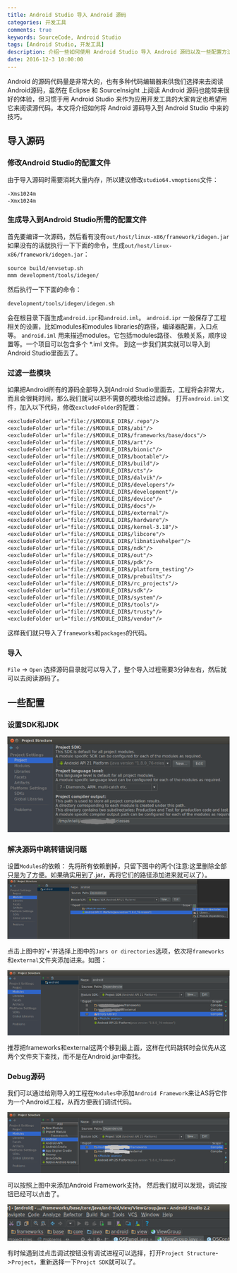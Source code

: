 ```yaml
---
title: Android Studio 导入 Android 源码
categories: 开发工具
comments: true
keywords: SourceCode, Android Studio
tags: [Android Studio, 开发工具]
description: 介绍一些如何使用 Android Studio 导入 Android 源码以及一些配置方法
date: 2016-12-3 10:00:00
---
```

Android 的源码代码量是非常大的，也有多种代码编辑器来供我们选择来去阅读Android源码，虽然在 Eclipse 和 SourceInsight 上阅读 Android 源码也能带来很好的体验，但习惯于用 Android Studio 来作为应用开发工具的大家肯定也希望用它来阅读源代码。本文将介绍如何将 Android 源码导入到 Android Studio 中来的技巧。
<!-- more -->

## 导入源码
### 修改Android Studio的配置文件
由于导入源码时需要消耗大量内存，所以建议修改`studio64.vmoptions`文件：
```
-Xms1024m
-Xmx1024m
```

### 生成导入到Android Studio所需的配置文件
首先要编译一次源码，然后看有没有`out/host/linux-x86/framework/idegen.jar`
如果没有的话就执行一下下面的命令，生成`out/host/linux-x86/framework/idegen.jar`：
```
source build/envsetup.sh
mmm development/tools/idegen/
```
然后执行一下下面的命令：
```
development/tools/idegen/idegen.sh
```
会在根目录下面生成`android.ipr`和`android.iml`。
`android.ipr` 一般保存了工程相关的设置，比如modules和modules libraries的路径，编译器配置，入口点等。
`android.iml` 用来描述modules。它包括modules路径、 依赖关系，顺序设置等。一个项目可以包含多个 *.iml 文件。
到这一步我们其实就可以导入到Android Studio里面去了。

### 过滤一些模块
如果把Android所有的源码全部导入到Android Studio里面去，工程将会非常大，而且会很耗时间，那么我们就可以把不需要的模块给过滤掉。
打开`android.iml`文件，加入以下代码，修改`excludeFolder`的配置：
```
<excludeFolder url="file://$MODULE_DIR$/.repo"/>
<excludeFolder url="file://$MODULE_DIR$/abi"/>
<excludeFolder url="file://$MODULE_DIR$/frameworks/base/docs"/>
<excludeFolder url="file://$MODULE_DIR$/art"/>
<excludeFolder url="file://$MODULE_DIR$/bionic"/>
<excludeFolder url="file://$MODULE_DIR$/bootable"/>
<excludeFolder url="file://$MODULE_DIR$/build"/>
<excludeFolder url="file://$MODULE_DIR$/cts"/>
<excludeFolder url="file://$MODULE_DIR$/dalvik"/>
<excludeFolder url="file://$MODULE_DIR$/developers"/>
<excludeFolder url="file://$MODULE_DIR$/development"/>
<excludeFolder url="file://$MODULE_DIR$/device"/>
<excludeFolder url="file://$MODULE_DIR$/docs"/>
<excludeFolder url="file://$MODULE_DIR$/external"/>
<excludeFolder url="file://$MODULE_DIR$/hardware"/>
<excludeFolder url="file://$MODULE_DIR$/kernel-3.18"/>
<excludeFolder url="file://$MODULE_DIR$/libcore"/>
<excludeFolder url="file://$MODULE_DIR$/libnativehelper"/>
<excludeFolder url="file://$MODULE_DIR$/ndk"/>
<excludeFolder url="file://$MODULE_DIR$/out"/>
<excludeFolder url="file://$MODULE_DIR$/pdk"/>
<excludeFolder url="file://$MODULE_DIR$/platform_testing"/>
<excludeFolder url="file://$MODULE_DIR$/prebuilts"/>
<excludeFolder url="file://$MODULE_DIR$/rc_projects"/>
<excludeFolder url="file://$MODULE_DIR$/sdk"/>
<excludeFolder url="file://$MODULE_DIR$/system"/>
<excludeFolder url="file://$MODULE_DIR$/tools"/>
<excludeFolder url="file://$MODULE_DIR$/trusty"/>
<excludeFolder url="file://$MODULE_DIR$/vendor"/>
```
这样我们就只导入了`frameworks`和`packages`的代码。

### 导入
`File` -> `Open` 选择源码目录就可以导入了，整个导入过程需要3分钟左右，然后就可以去阅读源码了。

## 一些配置
### 设置SDK和JDK

![配置图](/images/development-tool-import-source-to-android-studio/project.png)

### 解决源码中跳转错误问题
设置`Modules`的依赖：
先将所有依赖删掉，只留下图中的两个(注意:这里删除全部只是为了方便。如果确实用到了.jar，再将它们的路径添加进来就可以了）。
![配置图](/images/development-tool-import-source-to-android-studio/modules-add.png)

点击上图中的'+'并选择上图中的`Jars or directories`选项，依次将`frameworks`和`external`文件夹添加进来。如图：

![配置图](/images/development-tool-import-source-to-android-studio/modules-added.png)

推荐把frameworks和external这两个移到最上面，这样在代码跳转时会优先从这两个文件夹下查找，而不是在Android.jar中查找。

### Debug源码
我们可以通过给刚导入的工程在`Modules`中添加`Android Framework`来让AS将它作为一个Android工程，从而方便我们调试代码。

![配置图](/images/development-tool-import-source-to-android-studio/debug-add.png)

可以按照上图中来添加Android Framework支持。
然后我们就可以发现，调试按钮已经可以点击了。

![配置图](/images/development-tool-import-source-to-android-studio/debug-added.png)

有时候遇到过点击调试按钮没有调试进程可以选择，打开`Project Structure`->`Project`，重新选择一下`Projct SDK`就可以了。
